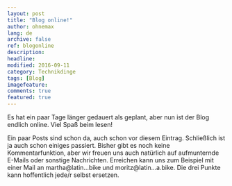 ```yaml
---
layout: post
title: "Blog online!"
author: ohnemax
lang: de
archive: false
ref: blogonline
description: 
headline: 
modified: 2016-09-11
category: Technikdinge
tags: [Blog]
imagefeature: 
comments: true
featured: true
---
```


Es hat ein paar Tage länger gedauert als geplant, aber nun ist der Blog endlich online. Viel Spaß beim lesen!

Ein paar Posts sind schon da, auch schon vor diesem Eintrag. Schließlich ist ja auch schon einiges passiert. Bisher gibt es noch keine Kommentarfunktion, aber wir freuen uns auch natürlich auf aufmunternde E-Mails oder sonstige Nachrichten. Erreichen kann uns zum Beispiel mit einer Mail an martha@latin...bike und moritz@latin...a.bike. Die drei Punkte kann hoffentlich jede/r selbst ersetzen.
